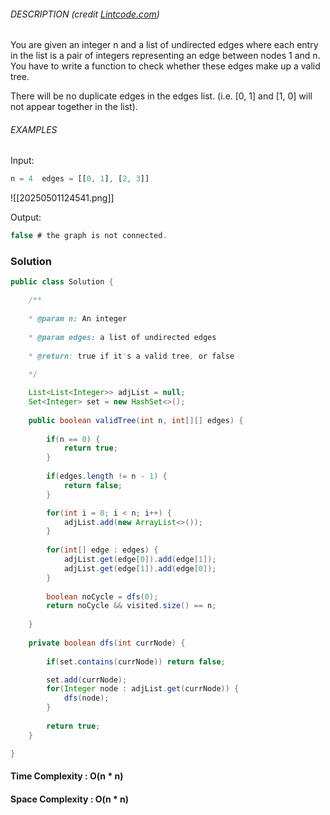 ###### DESCRIPTION (credit [Lintcode.com](https://www.lintcode.com/problem/178/))

You are given an integer n and a list of undirected edges where each entry in the list is a pair of integers representing an edge between nodes 1 and n. You have to write a function to check whether these edges make up a valid tree.

There will be no duplicate edges in the edges list. (i.e. [0, 1] and [1, 0] will not appear together in the list).
###### EXAMPLES

Input:

```js
n = 4  edges = [[0, 1], [2, 3]]
```

![[20250501124541.png]]

Output:

```js
false # the graph is not connected.
```

### Solution

```java
public class Solution {

	/**
	
	* @param n: An integer
	
	* @param edges: a list of undirected edges
	
	* @return: true if it's a valid tree, or false
	
	*/

	List<List<Integer>> adjList = null;
	Set<Integer> set = new HashSet<>();
	
	public boolean validTree(int n, int[][] edges) {
	
		if(n == 0) {
			return true;
		}
	
		if(edges.length != n - 1) {
			return false;
		}

		for(int i = 0; i < n; i++) {
			adjList.add(new ArrayList<>());
		}
	
		for(int[] edge : edges) {
			adjList.get(edge[0]).add(edge[1]);
			adjList.get(edge[1]).add(edge[0]);
		}
	
		boolean noCycle = dfs(0);
		return noCycle && visited.size() == n;
	
	}
	
	private boolean dfs(int currNode) {
	
		if(set.contains(currNode)) return false;

		set.add(currNode);
		for(Integer node : adjList.get(currNode)) {
			dfs(node);
		}
		
		return true;
	}

}
```

#### Time Complexity : O(n * n)
#### Space Complexity : O(n * n)



